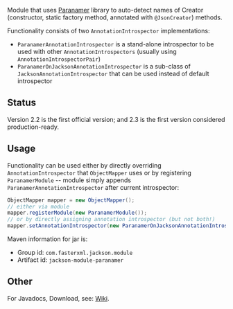 Module that uses [Paranamer](http://paranamer.codehaus.org) library to auto-detect names
of Creator (constructor, static factory method, annotated with `@JsonCreator`) methods.

Functionality consists of two `AnnotationIntrospector` implementations:

* `ParanamerAnnotationIntrospector` is a stand-alone introspector to be used with other `AnnotationIntrospectors` (usually using `AnnotationIntrospectorPair`)
* `ParanamerOnJacksonAnnotationIntrospector` is a sub-class of `JacksonAnnotationIntrospector` that can be used instead of default introspector

## Status

Version 2.2 is the first official version; and 2.3 is the first version considered production-ready.

## Usage

Functionality can be used either by directly overriding `AnnotationIntrospector` that `ObjectMapper` uses
or by registering `ParanamerModule` -- module simply appends `ParanamerAnnotationIntrospector` after
current introspector:

```java
ObjectMapper mapper = new ObjectMapper();
// either via module
mapper.registerModule(new ParanamerModule());
// or by directly assigning annotation introspector (but not both!)
mapper.setAnnotationIntrospector(new ParanamerOnJacksonAnnotationIntrospector());
```

Maven information for jar is:

* Group id: `com.fasterxml.jackson.module`
* Artifact id: `jackson-module-paranamer`

## Other

For Javadocs, Download, see: [Wiki](../../wiki).
